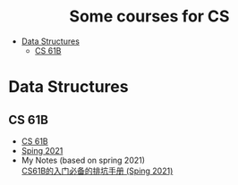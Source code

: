 <div align="center">
    <h1>Some courses for CS</h1>
</div>

<!-- TOC -->

- [Data Structures](#data-structures)
    - [CS 61B](#cs-61b)

<!-- /TOC -->


# Data Structures

## CS 61B
- <a href="https://inst.eecs.berkeley.edu/~cs61b/" target="_blank">CS 61B</a><br>
- <a href="https://inst.eecs.berkeley.edu/~cs61b/sp21/" target="_blank">Sping 2021</a><br>
- My Notes (based on spring 2021)<br>
<a href="https://zhuanlan.zhihu.com/p/444814803" target="_blank">CS61B的入门必备的排坑手册
(Sping 2021)</a><br>





